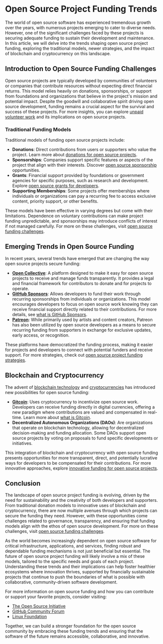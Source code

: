 # Open Source Project Funding Trends

The world of open source software has experienced tremendous growth over the years, with numerous projects emerging to cater to diverse needs. However, one of the significant challenges faced by these projects is securing adequate funding to sustain their development and maintenance. In this article, we will delve into the trends shaping open source project funding, exploring the traditional models, newer strategies, and the impact of blockchain and cryptocurrency on this landscape.

## Introduction to Open Source Funding Challenges

Open source projects are typically developed by communities of volunteers or companies that contribute resources without expecting direct financial returns. This model relies heavily on donations, sponsorships, or support from foundations and organizations that believe in the project's mission and potential impact. Despite the goodwill and collaborative spirit driving open source development, funding remains a crucial aspect for the survival and success of these projects. For more insights, you can explore [unpaid volunteer work](https://www.license-token.com/wiki/unpaid-volunteer-work) and its implications on open source projects.

### Traditional Funding Models

Traditional models of funding open source projects include:

- **Donations**: Direct contributions from users or supporters who value the project. Learn more about [donations for open source projects](https://www.license-token.com/wiki/donations-for-open-source-projects).
- **Sponsorships**: Companies support specific features or aspects of the project that align with their interests. Discover [open source sponsorship](https://www.license-token.com/wiki/open-source-sponsorship) opportunities.
- **Grants**: Financial support provided by foundations or government agencies for specific purposes, such as research and development. Explore [open source grants for developers](https://www.license-token.com/wiki/open-source-grants-for-developers).
- **Supporting Memberships**: Some projects offer memberships where individuals or organizations can pay a recurring fee to access exclusive content, priority support, or other benefits.

These models have been effective in varying degrees but come with their limitations. Dependence on voluntary contributions can make project funding unpredictable, and sponsorships may introduce conflicts of interest if not managed carefully. For more on these challenges, visit [open source funding challenges](https://www.license-token.com/wiki/open-source-funding-challenges).

## Emerging Trends in Open Source Funding

In recent years, several trends have emerged that are changing the way open source projects secure funding:

- **[Open Collective](https://opencollective.com/)**: A platform designed to make it easy for open source projects to receive and manage funds transparently. It provides a legal and financial framework for contributors to donate and for projects to operate.
- **[GitHub Sponsors](https://github.com/sponsors)**: Allows developers to fund their work through recurring sponsorships from individuals or organizations. This model encourages developers to focus on open source work knowing they can receive financial support directly related to their contributions. For more details, see [what is GitHub Sponsors](https://www.license-token.com/wiki/what-is-git-hub-sponsors).
- **[Patreon](https://www.patreon.com/)**: While primarily used by artists and content creators, Patreon has also been utilized by open source developers as a means to secure recurring funding from supporters in exchange for exclusive updates, early access, or recognition.

These platforms have democratized the funding process, making it easier for projects and developers to connect with potential funders and receive support. For more strategies, check out [open source project funding strategies](https://www.license-token.com/wiki/open-source-project-funding-strategies).

## Blockchain and Cryptocurrency

The advent of [blockchain technology](https://en.wikipedia.org/wiki/Blockchain) and [cryptocurrencies](https://en.wikipedia.org/wiki/Cryptocurrency) has introduced new possibilities for open source funding:

- **[Gitcoin](https://gitcoin.co/)**: Uses cryptocurrency to incentivize open source work. Developers can receive funding directly in digital currencies, offering a new paradigm where contributions are valued and compensated in real-time. Learn more about [what is Gitcoin](https://www.license-token.com/wiki/what-is-gitcoin).
- **Decentralized Autonomous Organizations (DAOs)**: Are organizations that operate on blockchain technology, allowing for decentralized decision-making and funding allocation. Some DAOs support open source projects by voting on proposals to fund specific developments or initiatives.

This integration of blockchain and cryptocurrency with open source funding presents opportunities for more transparent, direct, and potentially lucrative ways for developers to be compensated for their contributions. For more innovative approaches, explore [innovative funding for open source projects](https://www.license-token.com/wiki/innovative-funding-for-open-source-projects).

## Conclusion

The landscape of open source project funding is evolving, driven by the need for sustainability and the creativity of both developers and supporters. From traditional donation models to innovative uses of blockchain and cryptocurrency, there are now multiple avenues through which projects can secure the funding they need. However, with these opportunities come challenges related to governance, transparency, and ensuring that funding models align with the ethos of open source development. For more on these challenges, visit [open source funding challenges](https://www.license-token.com/wiki/open-source-funding-challenges).

As the world becomes increasingly dependent on open source software for critical infrastructure, applications, and services, finding robust and dependable funding mechanisms is not just beneficial but essential. The future of open source project funding will likely involve a mix of these models, tailored to the specific needs and goals of each project. Understanding these trends and their implications can help foster healthier ecosystems where innovation thrives, supported by financially sustainable projects that continue to push the boundaries of what is possible with collaborative, community-driven software development.

For more information on open source funding and how you can contribute or support your favorite projects, consider visiting:

- [The Open Source Initiative](https://opensource.org/)
- [GitHub Community Forum](https://github.community/)
- [Linux Foundation](https://www.linuxfoundation.org/)

Together, we can build a stronger foundation for the open source community by embracing these funding trends and ensuring that the software of the future remains accessible, collaborative, and innovative.